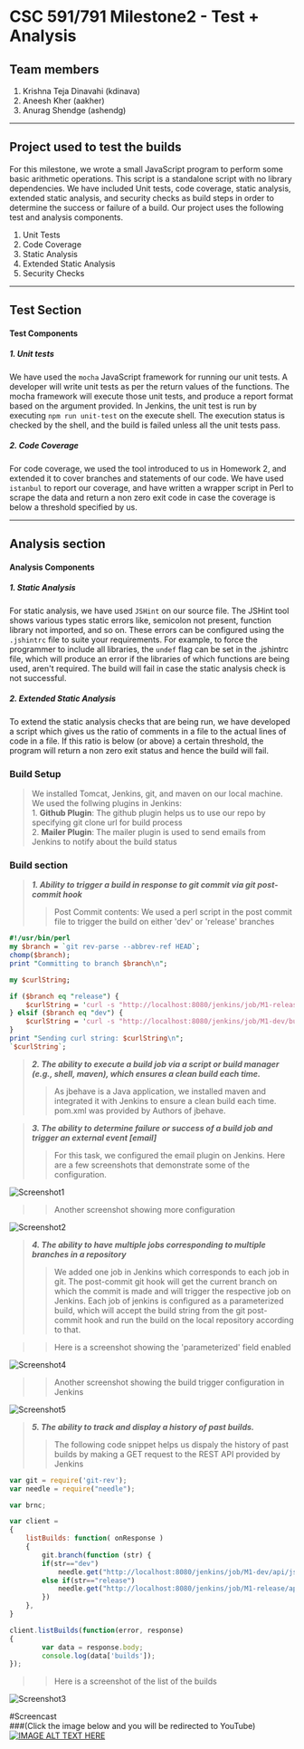 # CSC 591/791 Milestone2 - Test + Analysis
## Team members
1. Krishna Teja Dinavahi (kdinava) 
2. Aneesh Kher (aakher)
3. Anurag Shendge (ashendg)
- - - 

## Project used to test the builds
For this milestone, we wrote a small JavaScript program to perform some basic arithmetic operations. This script is a standalone script with no library dependencies. We have included Unit tests, code coverage, static analysis, extended static analysis, and security checks as build steps in order to determine the success or failure of a build. Our project uses the following test and analysis components.

1. Unit Tests
2. Code Coverage
3. Static Analysis
4. Extended Static Analysis
5. Security Checks

- - - 


## Test Section
#### Test Components
##### 1. Unit tests
We have used the `mocha` JavaScript framework for running our unit tests. A developer will write unit tests as per the return values of the functions. The mocha framework will execute those unit tests, and produce a report format based on the argument provided. In Jenkins, the unit test is run by executing `npm run unit-test` on the execute shell. The execution status is checked by the shell, and the build is failed unless all the unit tests pass.  

##### 2. Code Coverage
For code coverage, we used the tool introduced to us in Homework 2, and extended it to cover branches and statements of our code. We have used `istanbul` to report our coverage, and have written a wrapper script in Perl to scrape the data and return a non zero exit code in case the coverage is below a threshold specified by us.  
- - -
  
  
## Analysis section
#### Analysis Components
##### 1. Static Analysis
For static analysis, we have used `JSHint` on our source file. The JSHint tool shows various types static errors like, semicolon not present, function library not imported, and so on. These errors can be configured using the `.jshintrc` file to suite your requirements. For example, to force the programmer to include all libraries, the `undef` flag can be set in the .jshintrc file, which will produce an error if the libraries of which functions are being used, aren't required. The build will fail in case the static analysis check is not successful.  

##### 2. Extended Static Analysis
To extend the static analysis checks that are being run, we have developed a script which gives us the ratio of comments in a file to the actual lines of code in a file. If this ratio is below (or above) a certain threshold, the program will return a non zero exit status and hence the build will fail.


### Build Setup
>   We installed Tomcat, Jenkins, git, and maven on our local machine. We used the follwing plugins in Jenkins:   
	1. **Github Plugin**: The github plugin helps us to use our repo by specifying git clone url for build process    
	2. **Mailer Plugin**: The mailer plugin is used to send emails from Jenkins to notify about the build status



### Build section
>	***1. Ability to trigger a build in response to git commit via git post-commit hook***
>>	Post Commit contents:   We used a perl script in the post commit file to trigger the build on either 'dev' or 'release' branches


```perl
#!/usr/bin/perl
my $branch = `git rev-parse --abbrev-ref HEAD`;
chomp($branch);
print "Committing to branch $branch\n";

my $curlString;

if ($branch eq "release") {
	$curlString = 'curl -s "http://localhost:8080/jenkins/job/M1-release/buildWithParameters?token=build-release&branch=release"';
} elsif ($branch eq "dev") {
	$curlString = 'curl -s "http://localhost:8080/jenkins/job/M1-dev/buildWithParameters?token=build-dev&branch=dev"';
}
print "Sending curl string: $curlString\n";
`$curlString`;

```	

>	***2. The ability to execute a build job via a script or build manager (e.g., shell, maven), which ensures a clean build each time.***
>>	As jbehave is a Java application, we installed maven and integrated it with Jenkins to ensure a clean build each time. pom.xml was provided by Authors of jbehave.


>   ***3. The ability to determine failure or success of a build job and trigger an external event [email]***
>>	For this task, we configured the email plugin on Jenkins. Here are a few screenshots that demonstrate some of the configuration.   

![Screenshot1](https://github.com/aneeshkher/DevOpsMilestone1/blob/master/images/ExtendedEmailPlugin.png)   

>>  Another screenshot showing more configuration   

![Screenshot2](https://github.com/aneeshkher/DevOpsMilestone1/blob/master/images/EmailPlugin.png)   

>>	

>	***4. The ability to have multiple jobs corresponding to multiple branches in a repository***	
>>	We added one job in Jenkins which corresponds to each job in git. The post-commit git hook will get the current branch on which the commit is made and will trigger the respective job on Jenkins. Each job of jenkins is configured as a parameterized build, which will accept the build string from the git post-commit hook and run the build on the local repository according to that.   
   
>>  Here is a screenshot showing the 'parameterized' field enabled   

![Screenshot4](https://github.com/aneeshkher/DevOpsMilestone1/blob/master/images/M1-Release-config-1.png)   
   
>>  Another screenshot showing the build trigger configuration in Jenkins   
 
![Screenshot5](https://github.com/aneeshkher/DevOpsMilestone1/blob/master/images/M1-release-config-2.png)   

 

>	***5. The ability to track and display a history of past builds.***
>> 	The following code snippet helps us dispaly the history of past builds by making a GET request to the REST API provided by Jenkins

```javascript
var git = require('git-rev');
var needle = require("needle");

var brnc;

var client =
{
    listBuilds: function( onResponse )
    {
        git.branch(function (str) {
        if(str=="dev")
        	needle.get("http://localhost:8080/jenkins/job/M1-dev/api/json?pretty=true", onResponse)
        else if(str=="release")
         	needle.get("http://localhost:8080/jenkins/job/M1-release/api/json?pretty=true", onResponse)
		})
    },
}

client.listBuilds(function(error, response)
{
        var data = response.body;
        console.log(data['builds']);
});

```  
  
>>  Here is a screenshot of the list of the builds   

![Screenshot3](https://github.com/aneeshkher/DevOpsMilestone1/blob/master/images/BuildsList.png)


#Screencast   
###(Click the image below  and you will be redirected to YouTube)
[![IMAGE ALT TEXT HERE](http://img.youtube.com/vi/uwU8yQDhyNE/0.jpg)](https://youtu.be/uwU8yQDhyNE)

